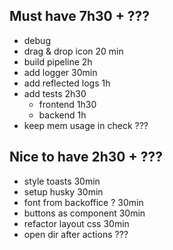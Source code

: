 ## Must have                      7h30 + ???
- debug
- drag & drop icon                20 min
- build pipeline                  2h
- add logger                      30min
- add reflected logs              1h
- add tests                       2h30
  - frontend      1h30
  - backend       1h
- keep mem usage in check         ???

## Nice to have                 2h30 + ???
- style toasts                  30min
- setup husky                   30min
- font from backoffice ?        30min
- buttons as component          30min
- refactor layout css           30min
- open dir after actions        ???